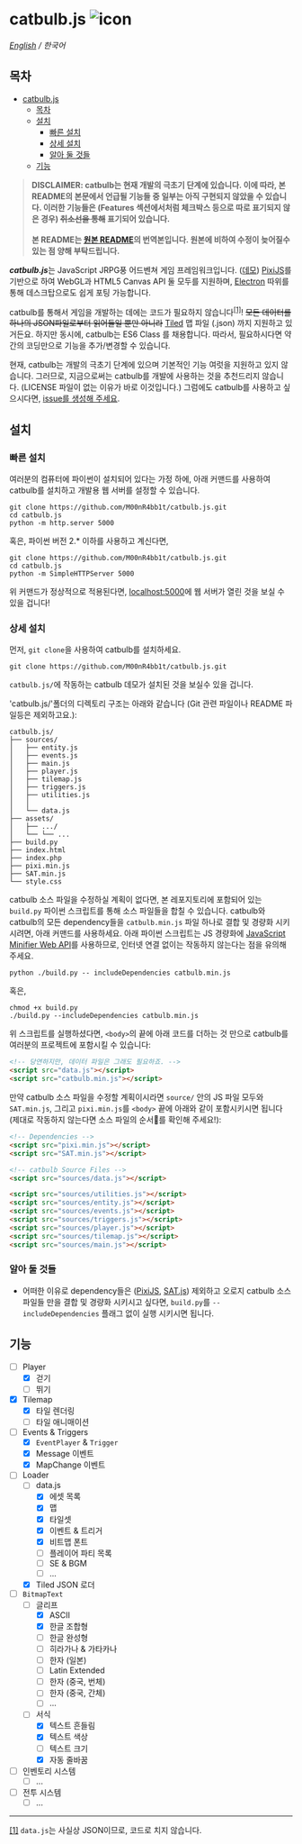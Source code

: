 # catbulb.js ![icon](_favicon.ico)
*[English](https://github.com/M00nR4bb1t/catbulb.js/blob/master/README.md) / 한국어*

## 목차
- [catbulb.js](#catbulbjs-icon)
  - [목차](#%EB%AA%A9%EC%B0%A8)
  - [설치](#%EC%84%A4%EC%B9%98)
    - [빠른 설치](#%EB%B9%A0%EB%A5%B8-%EC%84%A4%EC%B9%98)
    - [상세 설치](#%EC%83%81%EC%84%B8-%EC%84%A4%EC%B9%98)
    - [알아 둘 것들](#%EC%95%8C%EC%95%84-%EB%91%98-%EA%B2%83%EB%93%A4)
  - [기능](#%EA%B8%B0%EB%8A%A5)

>**DISCLAIMER: catbulb는 현재 개발의 극초기 단계에 있습니다. 이에 따라, 본 README의 본문에서 언급될 기능들 중 일부는 아직 구현되지 않았을 수 있습니다. 이러한 기능들은 (Features 섹션에서처럼 체크박스 등으로 따로 표기되지 않은 경우) ~~취소선을 통해~~ 표기되어 있습니다.<br><br>본 README는 [원본 README](https://github.com/M00nR4bb1t/catbulb.js/blob/master/README.md)의 번역본입니다. 원본에 비하여 수정이 늦어질수 있는 점 양해 부탁드립니다.**

***catbulb.js***는 JavaScript JRPG풍 어드벤쳐 게임 프레임워크입니다. ([데모](https://catbulb-demo.herokuapp.com)) [PixiJS](http://pixijs.com)를 기반으로 하여 WebGL과 HTML5 Canvas API 둘 모두를 지원하며, [Electron](https://electronjs.org/) 따위를 통해 데스크탑으로도 쉽게 포팅 가능합니다.

catbulb를 통해서 게임을 개발하는 데에는 코드가 필요하지 않습니다<sup id="a1">[[1]](#footnote1)</sup>! ~~모든 데이터를 하나의 JSON파일로부터 읽어들일 뿐만 아니라~~ [Tiled](https://www.mapeditor.org/) 맵 파일 (.json) 까지 지원하고 있거든요. 하지만 동시에, catbulb는 ES6 Class 를 채용합니다. 따라서, 필요하시다면 약간의 코딩만으로 기능을 추가/변경할 수 있습니다.

현재, catbulb는 개발의 극초기 단계에 있으며 기본적인 기능 여럿을 지원하고 있지 않습니다. 그러므로, 지금으로써는 catbulb를 개발에 사용하는 것을 추천드리지 않습니다. (LICENSE 파일이 없는 이유가 바로 이것입니다.) 그럼에도 catbulb를 사용하고 싶으시다면, [issue를 생성해 주세요](https://github.com/M00nR4bb1t/catbulb.js/issues/new).

## 설치

### 빠른 설치

여러분의 컴퓨터에 파이썬이 설치되어 있다는 가정 하에, 아래 커맨드를 사용하여 catbulb를 설치하고 개발용 웹 서버를 설정할 수 있습니다.

```shell
git clone https://github.com/M00nR4bb1t/catbulb.js.git
cd catbulb.js
python -m http.server 5000
```
혹은, 파이썬 버전 2.* 이하를 사용하고 계신다면,
```shell
git clone https://github.com/M00nR4bb1t/catbulb.js.git
cd catbulb.js
python -m SimpleHTTPServer 5000
```

위 커맨드가 정상적으로 적용된다면, [localhost:5000](http://localhost:5000)에 웹 서버가 열린 것을 보실 수 있을 겁니다!

### 상세 설치

먼저, `git clone`을 사용하여 catbulb를 설치하세요.

```shell
git clone https://github.com/M00nR4bb1t/catbulb.js.git 
```

`catbulb.js/`에 작동하는 catbulb 데모가 설치된 것을 보실수 있을 겁니다.


'catbulb.js/'폴더의 디렉토리 구조는 아래와 같습니다 (Git 관련 파일이나 README 파일등은 제외하고요.):

```
catbulb.js/
├── sources/
│   ├── entity.js
│   ├── events.js
│   ├── main.js
│   ├── player.js
│   ├── tilemap.js
│   ├── triggers.js
│   ├── utilities.js
│   │
│   └── data.js
├── assets/
│   ├── .../
│   └── └── ...
├── build.py
├── index.html
├── index.php
├── pixi.min.js
├── SAT.min.js
└── style.css
```

catbulb 소스 파일을 수정하실 계획이 없다면, 본 레포지토리에 포함되어 있는 `build.py` 파이썬 스크립트를 통해 소스 파일들을 합칠 수 있습니다. catbulb와 catbulb의 모든 dependency들을 `catbulb.min.js` 파일 하나로 결합 및 경량화 시키시려면, 아래 커맨드를 사용하세요. 아래 파이썬 스크립트는 JS 경량화에 [JavaScript Minifier Web API](https://javascript-minifier.com/)를  사용하므로, 인터넷 연결 없이는 작동하지 않는다는 점을 유의해 주세요.

```shell
python ./build.py -- includeDependencies catbulb.min.js
```
혹은,
```shell
chmod +x build.py
./build.py --includeDependencies catbulb.min.js
```
위 스크립트를 실행하셨다면, `<body>`의 끝에 아래 코드를 더하는 것 만으로 catbulb를 여러분의 프로젝트에 포함시킬 수 있습니다:
```html
<!-- 당연하지만, 데이터 파일은 그래도 필요하죠. -->
<script src="data.js"></script>
<script src="catbulb.min.js"></script>
```

만약 catbulb 소스 파일을 수정할 계획이시라면 `source/` 안의 JS 파일 모두와 `SAT.min.js`, 그리고 `pixi.min.js`를 `<body>` 끝에 아래와 같이 포함시키시면 됩니다 (제대로 작동하지 않는다면 소스 파일의 순서를 확인해 주세요!):

```html
<!-- Dependencies -->
<script src="pixi.min.js"></script>
<script src="SAT.min.js"></script>

<!-- catbulb Source Files -->
<script src="sources/data.js"></script>

<script src="sources/utilities.js"></script>
<script src="sources/entity.js"></script>
<script src="sources/events.js"></script>
<script src="sources/triggers.js"></script>
<script src="sources/player.js"></script>
<script src="sources/tilemap.js"></script>
<script src="sources/main.js"></script>
```

### 알아 둘 것들

* 어떠한 이유로 dependency들은 ([PixiJS](http://www.pixijs.com), [SAT.js](http://jriecken.github.io/sat-js/)) 제외하고 오로지 catbulb 소스 파일들 만을 결합 및 경량화 시키시고 싶다면, `build.py`를 `--includeDependencies` 플래그 없이 실행 시키시면 됩니다.

## 기능
* [ ] Player
   * [x] 걷기
   * [ ] 뛰기
* [x] Tilemap
   * [x] 타일 렌더링
   * [ ] 타일 애니매이션
* [ ] Events & Triggers
   * [x] `EventPlayer` & `Trigger`
   * [x] Message 이벤트
   * [x] MapChange 이벤트
* [ ] Loader
   * [ ] data.js
      * [x] 에셋 목록
      * [x] 맵
      * [x] 타일셋
      * [x] 이벤트 & 트리거
      * [x] 비트맵 폰트
      * [ ] 플레이어 파티 목록
      * [ ] SE & BGM
      * [ ] ...
   * [x] Tiled JSON 로더
* [ ] `BitmapText`
   * [ ] 글리프
      * [x] ASCII
      * [x] 한글 조합형
      * [ ] 한글 완성형
      * [ ] 히라가나 & 가타카나
      * [ ] 한자 (일본)
      * [ ] Latin Extended
      * [ ] 한자 (중국, 번체)
      * [ ] 한자 (중국, 간체)
      * [ ] ...
   * [ ] 서식
      * [x] 텍스트 흔들림
      * [x] 텍스트 색상
      * [ ] 텍스트 크기
      * [x] 자동 줄바꿈
* [ ] 인벤토리 시스템
   * [ ] ...
* [ ] 전투 시스템
   * [ ] ...

***
<span id="footnote1">[[1]](#a1)</span> `data.js`는 사실상 JSON이므로, 코드로 치지 않습니다.
